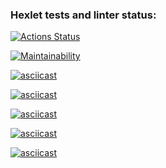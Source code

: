 ### Hexlet tests and linter status:
[![Actions Status](https://github.com/DarkN3ro/frontend-project-44/actions/workflows/hexlet-check.yml/badge.svg)](https://github.com/DarkN3ro/frontend-project-44/actions)

[![Maintainability](https://api.codeclimate.com/v1/badges/3d70b94e89ecbac1c670/maintainability)](https://codeclimate.com/github/DarkN3ro/frontend-project-44/maintainability)

[![asciicast](https://asciinema.org/a/kn7BSd1CShuB8MjBbody61Szi.svg)](https://asciinema.org/a/kn7BSd1CShuB8MjBbody61Szi)

[![asciicast](https://asciinema.org/a/0CoNBJZIWu51Omt3QUV26Z4i7.svg)](https://asciinema.org/a/0CoNBJZIWu51Omt3QUV26Z4i7)

[![asciicast](https://asciinema.org/a/aoPIsgYzxXBaONLCOwRCV0L0C.svg)](https://asciinema.org/a/aoPIsgYzxXBaONLCOwRCV0L0C)

[![asciicast](https://asciinema.org/a/WupSgKqwGfyDmvNTWPIxCfFjJ.svg)](https://asciinema.org/a/WupSgKqwGfyDmvNTWPIxCfFjJ)

[![asciicast](https://asciinema.org/a/nh3u8CpERyp472paldesWktYz.svg)](https://asciinema.org/a/nh3u8CpERyp472paldesWktYz)
